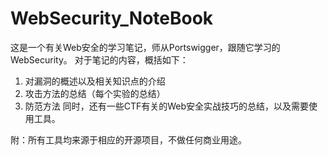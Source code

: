 # WebSecurity_NoteBook
这是一个有关Web安全的学习笔记，师从Portswigger，跟随它学习的WebSecurity。
对于笔记的内容，概括如下：
1. 对漏洞的概述以及相关知识点的介绍
2. 攻击方法的总结（每个实验的总结）
3. 防范方法
同时，还有一些CTF有关的Web安全实战技巧的总结，以及需要使用工具。





附：所有工具均来源于相应的开源项目，不做任何商业用途。
